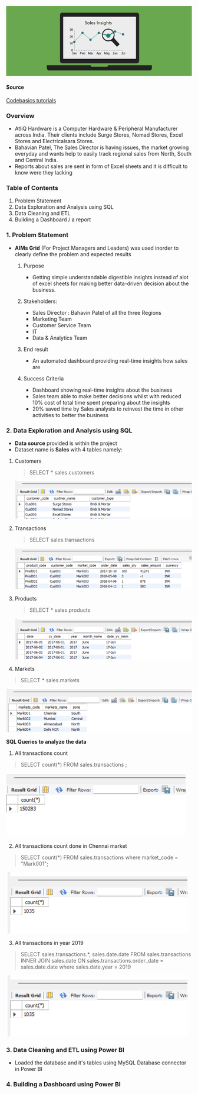 ![alt text](https://github.com/M-Gwaza/Sales-insights-projects/blob/main/Screenshots/Sales_insights.png)

#### Source

[Codebasics tutorials](https://www.youtube.com/watch?v=hhZ62IlTxYs&list=PLeo1K3hjS3utcb9nKtanhcn8jd2E0Hp9b) 

###  Overview

- AtliQ Hardware is a Computer Hardware & Peripheral Manufacturer across India. Their clients include Surge Stores, Nomad Stores, Excel Stores and Electricalsara Stores. 
- Bahavian Patel, The Sales Director is having issues, the market growing everyday and wants help to easily track regional sales from North, South and Central India.
- Reports about sales are sent in form of Excel sheets and it is difficult to know were they lacking 


### Table of Contents
1. Problem Statement
2. Data Exploration and Analysis using SQL
3. Data Cleaning and ETL
4. Building a Dashboard / a report

### 1. Problem Statement

- **AIMs Grid** (For Project Managers and Leaders) was used inorder to clearly define the problem and expected results

   1. Purpose
      - Getting simple understandable digestible insights instead of alot of excel sheets for making better data-driven decision about the business.

   2. Stakeholders:
      - Sales Director : Bahavin Patel of all the three Regions
      - Marketing Team
      - Customer Service Team
      - IT
      - Data & Analytics Team

   3. End result
      - An automated dashboard providing real-time insights how sales are

   4. Success Criteria
      - Dashboard showing real-time insights about the business
      - Sales team able to make better decisions whilst with reduced 10% cost of total time spent preparing about the insights
      - 20% saved time by Sales analysts to reinvest the time in other activities to better the business
### 2. Data Exploration and Analysis using SQL

- **Data source** provided is within the project
- Dataset name is **Sales** with 4 tables namely: 

1. Customers
  
   > SELECT * sales.customers
   
   ![alt text](https://github.com/M-Gwaza/Sales-insights-projects/blob/main/Screenshots/SQL-Queries/all%20customers-sql.png)
  
2. Transactions
   
   > SELECT sales.transactions
   
   ![alt text](https://github.com/M-Gwaza/Sales-insights-projects/blob/main/Screenshots/SQL-Queries/All%20transactions.png)
3. Products
  
   > SELECT * sales.products

   ![alt text](https://github.com/M-Gwaza/Sales-insights-projects/blob/main/Screenshots/SQL-Queries/all%20products.png)
 
 4. Markets
   
   > SELECT * sales.markets
   
   ![alt text](https://github.com/M-Gwaza/Sales-insights-projects/blob/main/Screenshots/SQL-Queries/all%20markets.png)
   
   
 **SQL Queries to analyze the data**

1. All transactions count

> SELECT count(*) FROM sales.transactions  ;

![alt text](https://github.com/M-Gwaza/Sales-insights-projects/blob/main/Screenshots/SQL-Queries/All%20transactions%20(count).png)

2. All transactions count done in Chennai market

> SELECT count(*) FROM sales.transactions where market_code = "Mark001";

![alt text](https://github.com/M-Gwaza/Sales-insights-projects/blob/main/Screenshots/SQL-Queries/All%20transactions%20done%20in%20Chennai%20market%20(count).png)

3. All transactions in year 2019

> SELECT sales.transactions.*, sales.date.date FROM sales.transactions INNER JOIN sales.date ON sales.transactions.order_date = sales.date.date where sales.date.year = 2019

![alt text](https://github.com/M-Gwaza/Sales-insights-projects/blob/main/Screenshots/SQL-Queries/All%20transactions%20done%20in%20Chennai%20market%20(count).png)
 

### 3. Data Cleaning and ETL using Power BI

- Loaded the database and it's tables using MySQL Database connector in Power BI

### 4. Building a Dashboard using Power BI
